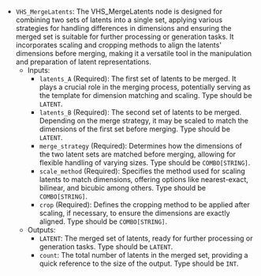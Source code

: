 - `VHS_MergeLatents`: The VHS_MergeLatents node is designed for combining two sets of latents into a single set, applying various strategies for handling differences in dimensions and ensuring the merged set is suitable for further processing or generation tasks. It incorporates scaling and cropping methods to align the latents' dimensions before merging, making it a versatile tool in the manipulation and preparation of latent representations.
    - Inputs:
        - `latents_A` (Required): The first set of latents to be merged. It plays a crucial role in the merging process, potentially serving as the template for dimension matching and scaling. Type should be `LATENT`.
        - `latents_B` (Required): The second set of latents to be merged. Depending on the merge strategy, it may be scaled to match the dimensions of the first set before merging. Type should be `LATENT`.
        - `merge_strategy` (Required): Determines how the dimensions of the two latent sets are matched before merging, allowing for flexible handling of varying sizes. Type should be `COMBO[STRING]`.
        - `scale_method` (Required): Specifies the method used for scaling latents to match dimensions, offering options like nearest-exact, bilinear, and bicubic among others. Type should be `COMBO[STRING]`.
        - `crop` (Required): Defines the cropping method to be applied after scaling, if necessary, to ensure the dimensions are exactly aligned. Type should be `COMBO[STRING]`.
    - Outputs:
        - `LATENT`: The merged set of latents, ready for further processing or generation tasks. Type should be `LATENT`.
        - `count`: The total number of latents in the merged set, providing a quick reference to the size of the output. Type should be `INT`.
